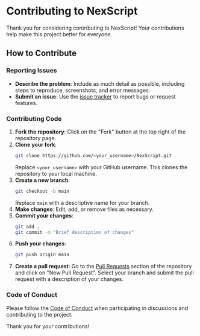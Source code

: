 
# Contributing to NexScript

Thank you for considering contributing to NexScript! Your contributions help make this project better for everyone.

## How to Contribute

### Reporting Issues
- **Describe the problem**: Include as much detail as possible, including steps to reproduce, screenshots, and error messages.
- **Submit an issue**: Use the [issue tracker](https://github.com/memecoder12345678/NexScript/issues) to report bugs or request features.

### Contributing Code
1. **Fork the repository**: Click on the "Fork" button at the top right of the repository page.
2. **Clone your fork**: 
   ```bash
   git clone https://github.com/<your_username>/NexScript.git
   ```
   Replace `<your_username>` with your GitHub username. This clones the repository to your local machine.
3. **Create a new branch**: 
   ```bash
   git checkout -b main
   ```
   Replace `main` with a descriptive name for your branch.
4. **Make changes**: Edit, add, or remove files as necessary.
5. **Commit your changes**: 
   ```bash
   git add .
   git commit -m "Brief description of changes"
   ```
6. **Push your changes**: 
   ```bash
   git push origin main
   ```
7. **Create a pull request**: Go to the [Pull Requests](https://github.com/memecoder12345678/NexScript/pulls) section of the repository and click on "New Pull Request". Select your branch and submit the pull request with a description of your changes.

### Code of Conduct
Please follow the [Code of Conduct](Code-of-Conduct.md) when participating in discussions and contributing to the project.


Thank you for your contributions!
